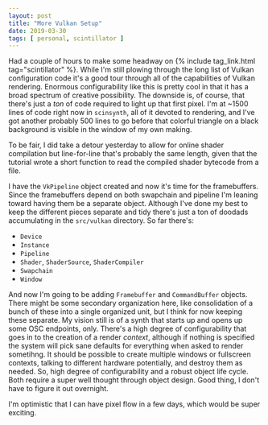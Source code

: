 ```yaml
---
layout: post
title: "More Vulkan Setup"
date: 2019-03-30
tags: [ personal, scintillator ]
---
```


Had a couple of hours to make some headway on
{% include tag_link.html tag="scintillator" %}. While I'm still plowing through
the long list of Vulkan configuration code it's a good tour through all of the
capabilities of Vulkan rendering. Enormous configurability like this is pretty
cool in that it has a broad spectrum of creative possibility. The downside is,
of course, that there's just a *ton* of code required to light up that first
pixel. I'm at ~1500 lines of code right now in ```scinsynth```, all of it
devoted to rendering, and I've got another probably 500 lines to go before
that colorful triangle on a black background is visible in the window of my
own making.

To be fair, I did take a detour yesterday to allow for online shader compilation
but line-for-line that's probably the same length, given that the tutorial wrote
a short function to read the compiled shader bytecode from a file.

I have the ```VkPipeline``` object created and now it's time for the
framebuffers. Since the framebuffers depend on both swapchain and pipeline I'm
leaning toward having them be a separate object. Although I've done my best
to keep the different pieces separate and tidy there's just a ton of doodads
accumulating in the ```src/vulkan``` directory. So far there's:

  * ```Device```
  * ```Instance```
  * ```Pipeline```
  * ```Shader```, ```ShaderSource```, ```ShaderCompiler```
  * ```Swapchain```
  * ```Window```

And now I'm going to be adding ```Framebuffer``` and ```CommandBuffer```
objects. There might be some secondary organization here, like consolidation
of a bunch of these into a single organized unit, but I think for now keeping
these separate. My vision still is of a synth that starts up and opens up some
OSC endpoints, only. There's a high degree of configurability that goes in to
the creation of a render *context*, although if nothing is specified the system
will pick sane defaults for everything when asked to render sometihng. It
should be possible to create multiple windows or fullscreen contexts, talking
to different hardware potentially, and destroy them as needed. So, high degree
of configurability and a robust object life cycle. Both require a super well
thought through object design. Good thing, I don't have to figure it out
overnight.

I'm optimistic that I can have pixel flow in a few days, which would be super
exciting.

